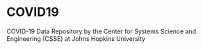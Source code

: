 # COVID19
COVID-19 Data Repository by the Center for Systems Science and Engineering (CSSE) at Johns Hopkins University
